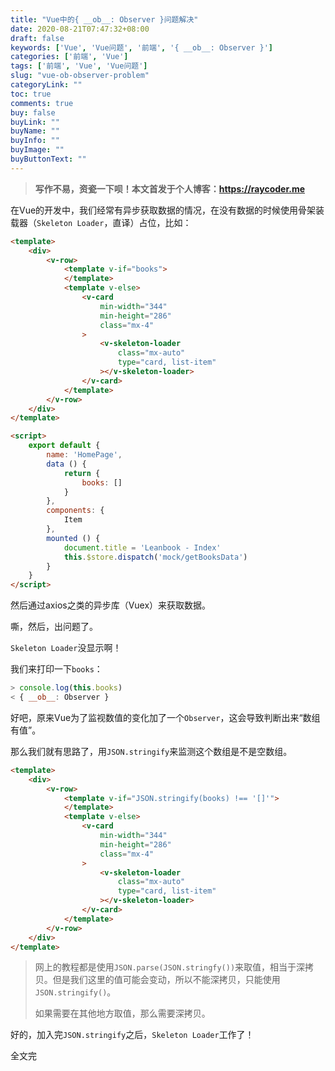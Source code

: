 ```yaml
---
title: "Vue中的{ __ob__: Observer }问题解决"
date: 2020-08-21T07:47:32+08:00
draft: false
keywords: ['Vue', 'Vue问题', '前端', '{ __ob__: Observer }']
categories: ['前端', 'Vue']
tags: ['前端', 'Vue', 'Vue问题']
slug: "vue-ob-observer-problem"
categoryLink: ""
toc: true
comments: true
buy: false
buyLink: ""
buyName: ""
buyInfo: ""
buyImage: ""
buyButtonText: ""
---
```


> **写作不易，资瓷一下呗！本文首发于个人博客：<https://raycoder.me>**

在Vue的开发中，我们经常有异步获取数据的情况，在没有数据的时候使用骨架装载器（`Skeleton Loader`，直译）占位，比如：

<!--more-->

```html
<template>
    <div>
        <v-row>
            <template v-if="books">
            </template>
            <template v-else>
                <v-card
                    min-width="344"
                    min-height="286"
                    class="mx-4"
                >
                    <v-skeleton-loader
                        class="mx-auto"
                        type="card, list-item"
                    ></v-skeleton-loader>
                </v-card>
            </template>
        </v-row>
    </div>
</template>

<script>
    export default {
        name: 'HomePage',
        data () {
            return {
                books: []
            }
        },
        components: {
            Item
        },
        mounted () {
            document.title = 'Leanbook - Index'
            this.$store.dispatch('mock/getBooksData')
        }
    }
</script>
```

然后通过axios之类的异步库（Vuex）来获取数据。

嘶，然后，出问题了。

`Skeleton Loader`没显示啊！

我们来打印一下`books`：

```js
> console.log(this.books)
< { __ob__: Observer }
```

好吧，原来Vue为了监视数值的变化加了一个`Observer`，这会导致判断出来“数组有值”。

那么我们就有思路了，用`JSON.stringify`来监测这个数组是不是空数组。

```html
<template>
    <div>
        <v-row>
            <template v-if="JSON.stringify(books) !== '[]'">
            </template>
            <template v-else>
                <v-card
                    min-width="344"
                    min-height="286"
                    class="mx-4"
                >
                    <v-skeleton-loader
                        class="mx-auto"
                        type="card, list-item"
                    ></v-skeleton-loader>
                </v-card>
            </template>
        </v-row>
    </div>
</template>
```

> 网上的教程都是使用`JSON.parse(JSON.stringfy())`来取值，相当于深拷贝。但是我们这里的值可能会变动，所以不能深拷贝，只能使用`JSON.stringify()`。
>
> 如果需要在其他地方取值，那么需要深拷贝。

好的，加入完`JSON.stringify`之后，`Skeleton Loader`工作了！

全文完